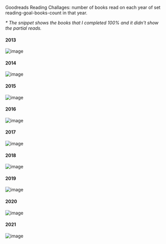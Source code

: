 Goodreads Reading Challages: number of books read on each year of set reading-goal-books-count in that year.

_* The snippet shows the books that I completed 100% and it didn't show the partial reads._

#### 2013
![image](https://user-images.githubusercontent.com/82016952/146872820-393dd0a5-2931-43e9-8729-5da7b7476318.png)

#### 2014
![image](https://user-images.githubusercontent.com/82016952/146872886-4a9d9702-c70f-4634-9bc3-9d4e72026090.png)

#### 2015
![image](https://user-images.githubusercontent.com/82016952/146873175-c6d77303-fc85-43b3-94fe-aa57e09516e4.png)

#### 2016
![image](https://user-images.githubusercontent.com/82016952/146873151-67e1a445-e12d-41aa-a2e4-82c4404a66ee.png)

#### 2017
![image](https://user-images.githubusercontent.com/82016952/146873236-a07db8a0-c9e8-45f8-90b7-a32c4d99259f.png)

#### 2018
![image](https://user-images.githubusercontent.com/82016952/146873272-aeb55c1d-dfc2-4424-a75b-21de31590d85.png)

#### 2019
![image](https://user-images.githubusercontent.com/82016952/146873321-3ecbf570-d90e-426f-a4e2-ae78acf4aec0.png)

#### 2020
![image](https://user-images.githubusercontent.com/82016952/146873361-5b684772-9b89-4ad0-b05f-031a2debd45c.png)

#### 2021
![image](https://user-images.githubusercontent.com/82016952/146874352-6de3455c-f00a-4bf6-bb56-2774207b3de0.png)

